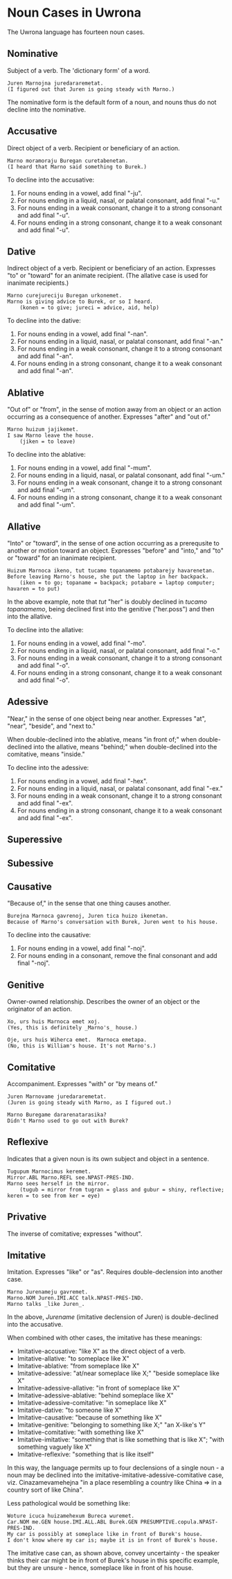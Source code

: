 # Noun Cases in Uwrona

The Uwrona language has fourteen noun cases.

## Nominative

Subject of a verb.  The 'dictionary form' of a word.

    Juren Marnojna juredararemetat.
    (I figured out that Juren is going steady with Marno.)

The nominative form is the default form of a noun, and nouns thus do not decline into the nominative.

## Accusative

Direct object of a verb.  Recipient or beneficiary of an action.

    Marno moramoraju Buregan curetabenetan.
    (I heard that Marno said something to Burek.)

To decline into the accusative:

1. For nouns ending in a vowel, add final "-ju".
2. For nouns ending in a liquid, nasal, or palatal consonant, add final "-u."
3. For nouns ending in a weak consonant, change it to a strong consonant and add final "-u".
4. For nouns ending in a strong consonant, change it to a weak consonant and add final "-u".

## Dative

Indirect object of a verb.  Recipient or beneficiary of an action.  Expresses "to" or "toward" for an animate recipient.  (The allative case is used for inanimate recipients.)

    Marno curejureciju Buregan urkonemet.
    Marno is giving advice to Burek, or so I heard.
        (konen = to give; jureci = advice, aid, help)

To decline into the dative:

1. For nouns ending in a vowel, add final "-nan".
2. For nouns ending in a liquid, nasal, or palatal consonant, add final "-an."
3. For nouns ending in a weak consonant, change it to a strong consonant and add final "-an".
4. For nouns ending in a strong consonant, change it to a weak consonant and add final "-an".

## Ablative

"Out of" or "from", in the sense of motion away from an object or an action occurring as a consequence of another.  Expresses "after" and "out of."

    Marno huizum jajikemet.
    I saw Marno leave the house.
        (jiken = to leave)

To decline into the ablative:

1. For nouns ending in a vowel, add final "-mum".
2. For nouns ending in a liquid, nasal, or palatal consonant, add final "-um."
3. For nouns ending in a weak consonant, change it to a strong consonant and add final "-um".
4. For nouns ending in a strong consonant, change it to a weak consonant and add final "-um".

## Allative

"Into" or "toward", in the sense of one action occurring as a prerequsite to another or motion toward an object.  Expresses "before" and "into," and "to" or "toward" for an inanimate recipient.

    Huizum Marnoca ikeno, tut tucamo topanamemo potabarejy havarenetan.
    Before leaving Marno's house, she put the laptop in her backpack.
        (iken = to go; topaname = backpack; potabare = laptop computer; havaren = to put)
    
In the above example, note that _tut_ "her" is doubly declined in _tucamo topanamemo_, being declined first into the genitive ("her.poss") and then into the allative.

To decline into the allative:

1. For nouns ending in a vowel, add final "-mo".
2. For nouns ending in a liquid, nasal, or palatal consonant, add final "-o."
3. For nouns ending in a weak consonant, change it to a strong consonant and add final "-o".
4. For nouns ending in a strong consonant, change it to a weak consonant and add final "-o".

## Adessive

"Near," in the sense of one object being near another.  Expresses "at", "near", "beside", and "next to."

When double-declined into the ablative, means "in front of;" when double-declined into the allative, means "behind;" when double-declined into the comitative, means "inside."

To decline into the adessive:

1. For nouns ending in a vowel, add final "-hex".
2. For nouns ending in a liquid, nasal, or palatal consonant, add final "-ex."
3. For nouns ending in a weak consonant, change it to a strong consonant and add final "-ex".
4. For nouns ending in a strong consonant, change it to a weak consonant and add final "-ex".

## Superessive

## Subessive

## Causative

"Because of," in the sense that one thing causes another.

    Burejna Marnoca gavrenoj, Juren tica huizo ikenetan.
    Because of Marno's conversation with Burek, Juren went to his house.

To decline into the causative:

1. For nouns ending in a vowel, add final "-noj".
2. For nouns ending in a consonant, remove the final consonant and add final "-noj".

## Genitive

Owner-owned relationship.  Describes the owner of an object or the originator of an action.

    Xo, urs huis Marnoca emet xoj.
    (Yes, this is definitely _Marno's_ house.)

    Oje, urs huis Wiherca emet.  Marnoca emetapa.
    (No, this is William's house. It's not Marno's.)



## Comitative

Accompaniment.  Expresses "with" or "by means of."

    Juren Marnovame juredararemetat.
    (Juren is going steady with Marno, as I figured out.)

    Marno Buregame dararenatarasika?
    Didn't Marno used to go out with Burek?

## Reflexive

Indicates that a given noun is its own subject and object in a sentence.

    Tugupum Marnocimus keremet.
    Mirror.ABL Marno.REFL see.NPAST-PRES-IND.
    Marno sees herself in the mirror.
        (tugub = mirror from tugran = glass and gubur = shiny, reflective; keren = to see from ker = eye)

## Privative

The inverse of comitative; expresses "without".

## Imitative

Imitation.  Expresses "like" or "as".  Requires double-declension into another case.

    Marno Jurenameju gavremet.
    Marno.NOM Juren.IMI.ACC talk.NPAST-PRES-IND.
    Marno talks _like Juren_.

In the above, _Jurename_ (imitative declension of Juren) is double-declined into the accusative.

When combined with other cases, the imitative has these meanings:
    
- Imitative-accusative: "like X" as the direct object of a verb.
- Imitative-allative: "to someplace like X"
- Imitative-ablative: "from someplace like X"
- Imitative-adessive: "at/near someplace like X;" "beside someplace like X"
- Imitative-adessive-allative: "in front of someplace like X"
- Imitative-adessive-ablative: "behind someplace like X"
- Imitative-adessive-comitative: "in someplace like X"
- Imitative-dative: "to someone like X"
- Imitative-causative: "because of something like X"
- Imitative-genitive: "belonging to something like X;" "an X-like's Y"
- Imitative-comitative: "with something like X"
- Imitative-imitative: "something that is like something that is like X"; "with something vaguely like X"
- Imitative-reflexive: "something that is like itself"

In this way, the language permits up to four declensions of a single noun - a noun may be declined into the imitative-imitative-adessive-comitative case, viz. Cinazamevamehejna "in a place resembling a country like China => in a country sort of like China".

Less pathological would be something like:

    Woture icuca huizamehexum Bureca wuremet.
    Car.NOM me.GEN house.IMI.ALL.ABL Burek.GEN PRESUMPTIVE.copula.NPAST-PRES-IND.
    My car is possibly at someplace like in front of Burek's house.
    I don't know where my car is; maybe it is in front of Burek's house.

The imitative case can, as shown above, convey uncertainty - the speaker thinks their car might be in front of Burek's house in this specific example, but they are unsure - hence, someplace like in front of his house.
